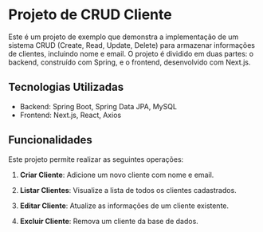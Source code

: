 # Projeto de CRUD Cliente

Este é um projeto de exemplo que demonstra a implementação de um sistema CRUD (Create, Read, Update, Delete) para armazenar informações de clientes, incluindo nome e email. O projeto é dividido em duas partes: o backend, construído com Spring, e o frontend, desenvolvido com Next.js.

## Tecnologias Utilizadas

- Backend: Spring Boot, Spring Data JPA, MySQL
- Frontend: Next.js, React, Axios

## Funcionalidades

Este projeto permite realizar as seguintes operações:

1. **Criar Cliente**: Adicione um novo cliente com nome e email.

2. **Listar Clientes**: Visualize a lista de todos os clientes cadastrados.

3. **Editar Cliente**: Atualize as informações de um cliente existente.

4. **Excluir Cliente**: Remova um cliente da base de dados.


